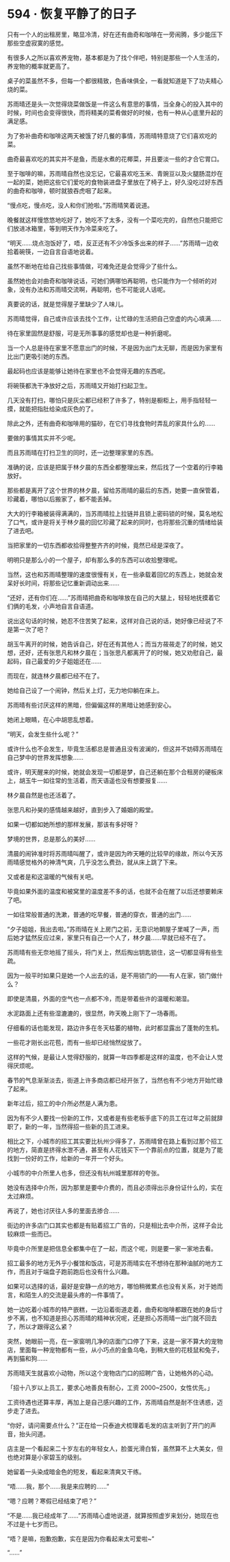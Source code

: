 # 594 · 恢复平静了的日子

只有一个人的出租房里，略显冷清，好在还有曲奇和咖啡在一旁闹腾，多少能压下那些空虚寂寞的感觉。

有很多人之所以喜欢养宠物，基本都是为了找个伴吧，特别是那些一个人生活的，养宠物的概率就更高了。

桌子的菜虽然不多，但每一个都很精致，色香味俱全，一看就知道是下了功夫精心烧的菜。

苏雨晴还是头一次觉得烧菜做饭是一件这么有意思的事情，当全身心的投入其中的时候，时间也会变得很快，而将精美的菜肴做好的时候，也有一种从心底里升起的满足感。

为了弥补曲奇和咖啡这两天被饿了好几餐的事情，苏雨晴特意烧了它们喜欢吃的菜。

曲奇最喜欢吃的其实并不是鱼，而是水煮的花椰菜，并且要淡一些的才合它胃口。

至于咖啡的嘛，苏雨晴自然也没忘记，它最喜欢吃玉米、青豌豆以及火腿肠混炒在一起的菜，她把这些它们爱吃的食物装进盘子里放在了椅子上，好久没吃过好东西的曲奇和咖啡，顿时就狼吞虎咽了起来。

“慢点吃，慢点吃，没人和你们抢啦。”苏雨晴笑着说道。

晚餐就这样慢悠悠地吃好了，她吃不了太多，没有一个菜吃完的，自然也只能把它们放进冰箱里，等到明天作为冷菜来吃了。

“明天……烧点泡饭好了，唔，反正还有不少冷饭多出来的样子……”苏雨晴一边收拾着碗筷，一边自言自语地说着。

虽然不断地在给自己找些事情做，可难免还是会觉得少了些什么。

虽然她也会对曲奇和咖啡说话，可她们俩哪怕再聪明，也只能作为一个倾听的对象，没有办法和苏雨晴交流啊，再聪明，也不可能说人话呢。

真要说的话，就是觉得屋子里缺少了人味儿。

苏雨晴觉得，自己或许应该去找个工作，让忙碌的生活把自己空虚的内心填满……

待在家里固然是舒服，可是无所事事的感觉却也是一种折磨呢。

当一个人总是待在家里不愿意出门的时候，不是因为出门太无聊，而是因为家里有比出门更吸引她的东西。

最起码也应该是能够让她待在家里也不会觉得无趣的东西呢。

将碗筷都洗干净放好之后，苏雨晴又开始打扫起卫生。

几天没有打扫，哪怕只是灰尘都已经积了许多了，特别是橱柜上，用手指轻轻一摸，就能把指肚给染成灰色的了。

除此之外，还有曲奇和咖啡用的猫砂，在它们寻找食物时弄乱的家具什么的……

要做的事情其实并不少呢。

而且苏雨晴在打扫卫生的同时，还一边整理家里的东西。

准确的说，应该是把属于林夕晨的东西全都整理出来，然后找了一个空着的行李箱放好。

那些都是离开了这个世界的林夕晨，留给苏雨晴的最后的东西，她要一直保管着，珍藏着，哪怕以后搬家了，都不能丢掉。

大大的行李箱被装得满满的，当苏雨晴拉上拉链并且锁上密码锁的时候，莫名地松了口气，或许是将关于林夕晨的回忆珍藏了起来的同时，也将那些沉重的情绪给装了进去吧。

当把家里的一切东西都收拾得整整齐齐的时候，竟然已经是深夜了。

明明只是那么小的一个屋子，却有那么多的东西可以收拾整理呢。

当然，这也和苏雨晴整理的速度很慢有关，在一些承载着回忆的东西上，她就会发呆好长时间，将那些记忆重新调动出来……

“还好，还有你们在……”苏雨晴把曲奇和咖啡放在自己的大腿上，轻轻地抚摸着它们俩的毛发，小声地自言自语道。

说出这句话的时候，她忍不住苦笑了起来，这样对自己说的话，她好像已经说了不是第一次了吧？

胡玉牛离开的时候，她告诉自己，好在还有其他人；而当方莜莜走了的时候，她又想，还好，还有张思凡和林夕晨在；当张思凡都离开了的时候，她又劝慰自己，最起码，自己最爱的夕子姐姐还在……

而现在，就连林夕晨都已经不在了。

她给自己设了一个闹钟，然后关上灯，无力地仰躺在床上。

苏雨晴有些讨厌这样的黑暗，但偏偏这样的黑暗让她感到安心。

她闭上眼睛，在心中胡思乱想着。

“明天，会发生些什么呢？”

或许什么也不会发生，毕竟生活都总是普通且没有波澜的，但这并不妨碍苏雨晴在自己梦中的世界发挥想象……

或许，明天醒来的时候，她就会发现一切都是梦，自己还躺在那个合租房的硬板床上，胡玉牛一如往常的生活着，而天语遥也没有想要报复……

林夕晨自然是也还活着了。

张思凡和孙昊的感情越来越好，直到步入了婚姻的殿堂。

如果一切都如她所想的那样发展，那该有多好呀？

梦境的世界，总是那么的美好……

清晨的闹钟准时将苏雨晴叫醒了，或许是因为昨天睡的比较早的缘故，所以今天苏雨晴感觉格外的神清气爽，几乎没怎么费劲，就从床上跳了下来。

又或者是和这温暖的气候有关吧。

毕竟如果外面的温度和被窝里的温度差不多的话，也就不会在醒了以后还想要赖床了吧。

一如往常般普通的洗漱，普通的吃早餐，普通的穿衣，普通的出门……

“夕子姐姐，我出去啦。”苏雨晴在关上房门之前，无意识地朝屋子里喊了一声，而后她才猛然反应过来，家里只有自己一个人了，林夕晨……早就已经不在了。

苏雨晴有些无奈地摇了摇头，将门关上，然后掏出钥匙锁住，这一切都显得有些生疏。

因为一般平时如果只是她一个人出去的话，是不用锁门的——有人在家，锁门做什么？

即使是清晨，外面的空气也一点都不冷，而是带着些许的温暖和潮湿。

水泥路面上还有些湿漉漉的，很显然，昨天晚上刚下了一场春雨。

仔细看的话也能发现，路边许多在冬天枯萎的植物，此时都显露出了蓬勃的生机。

一些花才刚长出花苞，而有一些却已经悄然绽放了。

这样的气候，是最让人觉得舒服的，就算一年四季都是这样的温度，也不会让人觉得厌烦呢。

春节的气息渐渐淡去，街道上许多商店都已经开张了，当然也有不少地方开始忙碌了起来。

新年过后，招工的中介所必然是人满为患。

因为有不少人要找一份新的工作，又或者是有些老板手底下的员工在过年之前就辞职了，新的一年，当然得招一些新的员工进来。

相比之下，小城市的招工其实要比杭州少得多了，苏雨晴曾在路上看到过那个招工的地方，简直是挤得水泄不通，甚至有人花钱买下一个靠前点的位置，就是为了能找到一份好的工作，给新的一年开一个好头。

小城市的中介所里人也多，但还没有杭州城里那样的夸张。

她没有选择中介所，因为那里是要中介费的，而且必须得出示身份证什么的，实在太过麻烦。

再说了，她也讨厌往人多的里面去掺合……

街边的许多店门口其实也都是有贴着招工广告的，只是相比去中介所，这样子会比较麻烦一些而已。

毕竟中介所里是把信息全都集中在了一起，而这个呢，则是要一家一家地去看。

招工最多的地方无外乎小餐馆和饭店，可是苏雨晴实在不想待在那种油腻的地方工作，而且对于端盘子跑前跑后也没有什么兴趣。

如果可以选择的话，最好是安静一点的地方，哪怕稍微累点也没有关系，对于她而言，和陌生人的交流是最头疼的一件事情了。

她一边吃着小城市的特产嵌糕，一边沿着街道走着，曲奇和咖啡都跟在她的身后寸步不离，也不知道是担心苏雨晴的精神状况呢，还是担心苏雨晴一出门就不回去了，所以才跟得这么紧？

突然，她眼前一亮，在一家窗明几净的店面门口停了下来，这是一家不算大的宠物店，里面每一种宠物都有一些，从小巧点的金鱼乌龟，到稍大些的花枝鼠和兔子，再到猫和狗……

苏雨晴天生就喜欢小动物，所以这个宠物店门口的招聘广告，让她格外的心动。

「招十八岁以上员工，要求心地善良有耐心，工资 2000~2500，女性优先。」

工资待遇也还算丰厚，再加上是自己感兴趣的工作，苏雨晴自然是耐不住诱惑，迈步走了进去。

“你好，请问需要点什么？”正在给一只泰迪犬梳理着毛发的店主听到了开门的声音，抬头问道。

店主是一个看起来二十岁左右的年轻女人，脸蛋光滑白皙，虽然算不上大美女，但也绝对算是小家碧玉的级别。

她留着一头染成暗金色的短发，看起来清爽又干练。

“唔……我，那个……我是来应聘的……”

“嗯？应聘？寒假已经结束了吧？”

“不是……我已经成年了……”苏雨晴心虚地说道，就算按照虚岁来划分，她现在也不过是十七岁而已。

“唔？是嘛，抱歉抱歉，实在是因为你看起来太可爱啦~”

“……”
